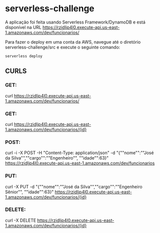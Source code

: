 # serverless-challenge


A aplicação foi feita usando Serverless Framework/DynamoDB e está disponível na URL https://rzidljp4l0.execute-api.us-east-1.amazonaws.com/dev/funcionarios/

Para fazer o deploy em uma conta da AWS, navegue até o diretório serverless-challenge/src e execute o seguinte comando: 
```
serverless deploy
```


## CURLS


### GET: 
curl https://rzidljp4l0.execute-api.us-east-1.amazonaws.com/dev/funcionarios/

### GET: 
curl https://rzidljp4l0.execute-api.us-east-1.amazonaws.com/dev/funcionarios/{id}

### POST: 
curl -i -X POST -H "Content-Type: application/json" -d "{""nome"":""José da Silva"",""cargo"":""Engenheiro"", ""idade"":63}" https://rzidljp4l0.execute-api.us-east-1.amazonaws.com/dev/funcionarios

### PUT: 
curl -X PUT -d "{""nome"":""José da Silva"",""cargo"":""Engenheiro Sênior"", ""idade"":63}" https://rzidljp4l0.execute-api.us-east-1.amazonaws.com/dev/funcionarios/{id}

### DELETE: 
curl -X DELETE https://rzidljp4l0.execute-api.us-east-1.amazonaws.com/dev/funcionarios/{id}
